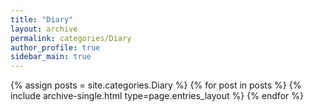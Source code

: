 ```yaml
---
title: "Diary"
layout: archive
permalink: categories/Diary
author_profile: true
sidebar_main: true
---
```



{% assign posts = site.categories.Diary %}
{% for post in posts %} {% include archive-single.html type=page.entries_layout %} {% endfor %}
